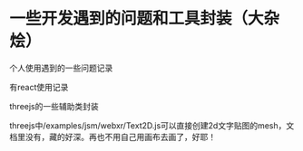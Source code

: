 # 一些开发遇到的问题和工具封装（大杂烩）
个人使用遇到的一些问题记录

有react使用记录

threejs的一些辅助类封装

threejs中/examples/jsm/webxr/Text2D.js可以直接创建2d文字贴图的mesh，文档里没有，藏的好深。再也不用自己用画布去画了，好耶！
